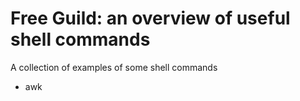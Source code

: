 # Free Guild: an overview of useful shell commands
A collection of examples of some shell commands
- awk
